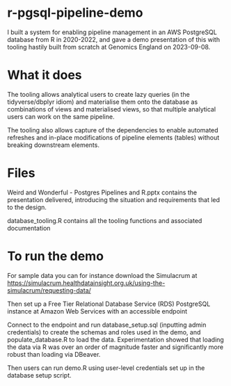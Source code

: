 # r-pgsql-pipeline-demo
I built a system for enabling pipeline management in an AWS PostgreSQL database from R in 2020-2022, and gave a demo presentation of this with tooling hastily built from scratch at Genomics England on 2023-09-08.

# What it does
The tooling allows analytical users to create lazy queries (in the tidyverse/dbplyr idiom) and materialise them onto the database as combinations of views and materialised views, so that multiple analytical users can work on the same pipeline. 

The tooling also allows capture of the dependencies to enable automated refreshes and in-place modifications of pipeline elements (tables) without breaking downstream elements.

# Files
Weird and Wonderful - Postgres Pipelines and R.pptx contains the presentation delivered, introducing the situation and requirements that led to the design.

database_tooling.R contains all the tooling functions and associated documentation

# To run the demo
For sample data you can for instance download the Simulacrum at https://simulacrum.healthdatainsight.org.uk/using-the-simulacrum/requesting-data/

Then set up a Free Tier Relational Database Service (RDS) PostgreSQL instance at Amazon Web Services with an accessible endpoint

Connect to the endpoint and run database_setup.sql (inputting admin credentials) to create the schemas and roles used in the demo, and populate_database.R to load the data. Experimentation showed that loading the data via R was over an order of magnitude faster and significantly more robust than loading via DBeaver. 

Then users can run demo.R using user-level credentials set up in the database setup script.
